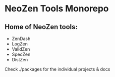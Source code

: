 # NeoZen Tools Monorepo

## Home of NeoZen tools:

* ZenDash
* LogZen
* ValidZen
* SpecZen
* DistZen

Check ./packages for the individual projects & docs